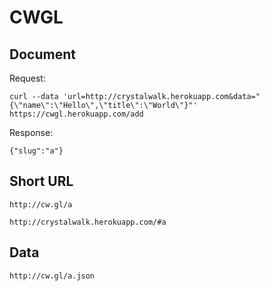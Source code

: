 CWGL
====

## Document

Request:

```
curl --data 'url=http://crystalwalk.herokuapp.com&data="{\"name\":\"Hello\",\"title\":\"World\"}"' https://cwgl.herokuapp.com/add
```

Response:

```
{"slug":"a"}
```

## Short URL

```
http://cw.gl/a
```

```
http://crystalwalk.herokuapp.com/#a
```

## Data

```
http://cw.gl/a.json
```
